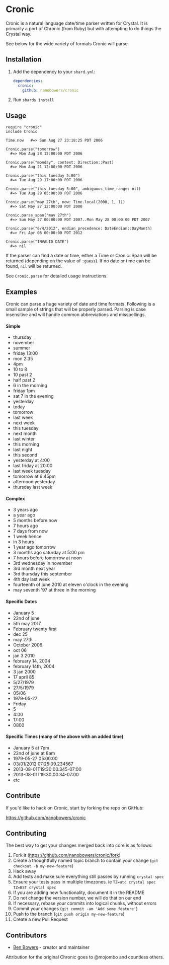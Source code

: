 Cronic
=======

Cronic is a natural language date/time parser written for Crystal. It is
primarily a port of Chronic (from Ruby) but with attempting to do things
the Crystal way.

See below for the wide variety of formats Cronic will parse.

## Installation

1. Add the dependency to your `shard.yml`:

   ```yaml
   dependencies:
     cronic:
       github: nanobowers/cronic
   ```

2. Run `shards install`

## Usage

```crystal
require "cronic"
include Cronic

Time.now   #=> Sun Aug 27 23:18:25 PDT 2006

Cronic.parse("tomorrow")
  #=> Mon Aug 28 12:00:00 PDT 2006

Cronic.parse("monday", context: Direction::Past)
  #=> Mon Aug 21 12:00:00 PDT 2006

Cronic.parse("this tuesday 5:00")
  #=> Tue Aug 29 17:00:00 PDT 2006

Cronic.parse("this tuesday 5:00", ambiguous_time_range: nil)
  #=> Tue Aug 29 05:00:00 PDT 2006

Cronic.parse("may 27th", now: Time.local(2000, 1, 1))
  #=> Sat May 27 12:00:00 PDT 2000

Cronic.parse_span("may 27th")
  #=> Sun May 27 00:00:00 PDT 2007..Mon May 28 00:00:00 PDT 2007

Cronic.parse("6/4/2012", endian_precedence: DateEndian::DayMonth)
  #=> Fri Apr 06 00:00:00 PDT 2012

Cronic.parse("INVALID DATE")
  #=> nil
```

If the parser can find a date or time, either a Time or Cronic::Span
will be returned (depending on the value of `:guess`). If no
date or time can be found, `nil` will be returned.

See `Cronic.parse` for detailed usage instructions.

## Examples

Cronic can parse a huge variety of date and time formats. Following is a
small sample of strings that will be properly parsed. Parsing is case
insensitive and will handle common abbreviations and misspellings.

#### Simple

* thursday
* november
* summer
* friday 13:00
* mon 2:35
* 4pm
* 10 to 8
* 10 past 2
* half past 2
* 6 in the morning
* friday 1pm
* sat 7 in the evening
* yesterday
* today
* tomorrow
* last week
* next week
* this tuesday
* next month
* last winter
* this morning
* last night
* this second
* yesterday at 4:00
* last friday at 20:00
* last week tuesday
* tomorrow at 6:45pm
* afternoon yesterday
* thursday last week

#### Complex

* 3 years ago
* a year ago
* 5 months before now
* 7 hours ago
* 7 days from now
* 1 week hence
* in 3 hours
* 1 year ago tomorrow
* 3 months ago saturday at 5:00 pm
* 7 hours before tomorrow at noon
* 3rd wednesday in november
* 3rd month next year
* 3rd thursday this september
* 4th day last week
* fourteenth of june 2010 at eleven o'clock in the evening
* may seventh '97 at three in the morning

#### Specific Dates

* January 5
* 22nd of june
* 5th may 2017
* February twenty first
* dec 25
* may 27th
* October 2006
* oct 06
* jan 3 2010
* february 14, 2004
* february 14th, 2004
* 3 jan 2000
* 17 april 85
* 5/27/1979
* 27/5/1979
* 05/06
* 1979-05-27
* Friday
* 5
* 4:00
* 17:00
* 0800

#### Specific Times (many of the above with an added time)

* January 5 at 7pm
* 22nd of june at 8am
* 1979-05-27 05:00:00
* 03/01/2012 07:25:09.234567
* 2013-08-01T19:30:00.345-07:00
* 2013-08-01T19:30:00.34-07:00
* etc

## Contribute

If you'd like to hack on Cronic, start by forking the repo on GitHub:

https://github.com/nanobowers/cronic

## Contributing

The best way to get your changes merged back into core is as follows:

1. Fork it (<https://github.com/nanobowers/cronic/fork>)
2. Create a thoughtfully named topic branch to contain your change (`git checkout -b my-new-feature`)
3. Hack away
4. Add tests and make sure everything still passes by running `crystal spec`
5. Ensure your tests pass in multiple timezones. ie `TZ=utc crystal spec` `TZ=BST crystal spec`
6. If you are adding new functionality, document it in the README
7. Do not change the version number, we will do that on our end
8. If necessary, rebase your commits into logical chunks, without errors
9. Commit your changes (`git commit -am 'Add some feature'`)
10. Push to the branch (`git push origin my-new-feature`)
11. Create a new Pull Request

## Contributors

- [Ben Bowers](https://github.com/nanobowers) - creator and maintainer

Attribution for the original Chronic goes to @mojombo and countless others.

